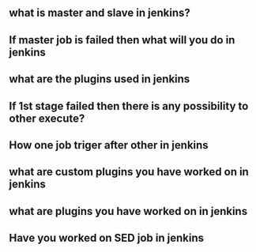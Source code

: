 ## what is master and slave in jenkins?

## If master job is failed then what will you do in jenkins

## what are the plugins used in jenkins

## If 1st stage failed then there is any possibility to other execute?

## How one job triger after other in jenkins

## what are custom plugins you have worked on in jenkins

## what are plugins you have worked on in jenkins

## Have you worked on SED job in jenkins

## 
